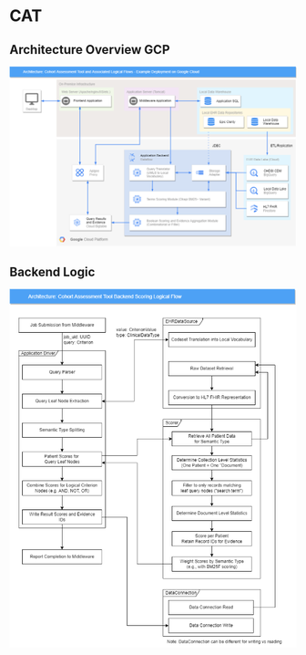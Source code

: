 # CAT

## Architecture Overview GCP
![Architecture Overview GCP](./arch-overview-gcp.png?raw=true)

## Backend Logic 
![Backend Logic](./backend-logic.png?raw=true)
